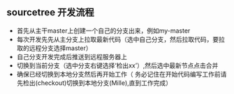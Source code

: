 ## sourcetree 开发流程
* 首先从主干master上创建一个自己的分支出来，例如my-master
* 每次开发先先从主分支上拉取最新代码（选中自己分支，然后拉取代码，要拉取的远程分支选择master）
* 自己分支开发完成后推送到远程服务器上
* 切换到当前分支（选中分支右键选择‘检出xx’）,然后选中最新节点点击合并
* 确保已经切换到本地分支然后再开始工作（ 务必记住在开始代码编写工作前请先检出(checkout)切换到本地分支(Mille),直到工作完成）

